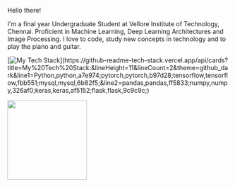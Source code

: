 Hello there! 

I'm a final year Undergraduate Student at Vellore Institute of Technology, Chennai. Proficient in Machine Learning, Deep Learning Architectures and Image Processing. 
I love to code, study new concepts in technology and to play the piano and guitar. 



[![My Tech Stack](https://github-readme-tech-stack.vercel.app/api/cards?title=My%20Tech%20Stack:&lineHeight=11&lineCount=2&theme=github_dark&line1=Python,python,a7e974;pytorch,pytorch,b97d28;tensorflow,tensorflow,fbb551;mysql,mysql,6b82f5;&line2=pandas,pandas,ff5833;numpy,numpy,326af0;keras,keras,af5152;flask,flask,9c9c9c;)](https://github-readme-tech-stack.vercel.app/api/cards?title=My%20Tech%20Stack:&lineHeight=11&lineCount=2&theme=github_dark&line1=Python,python,a7e974;pytorch,pytorch,b97d28;tensorflow,tensorflow,fbb551;mysql,mysql,6b82f5;&line2=pandas,pandas,ff5833;numpy,numpy,326af0;keras,keras,af5152;flask,flask,9c9c9c;)

<img height="180em" src="https://github-readme-stats.vercel.app/api?username=Joshua-Alfred&show_icons=true&hide_border=true&&count_private=true&include_all_commits=true" />
